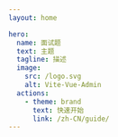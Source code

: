 ```yaml
---
layout: home

hero:
  name: 面试题
  text: 主题
  tagline: 描述
  image:
    src: /logo.svg
    alt: Vite-Vue-Admin
  actions:
    - theme: brand
      text: 快速开始
      link: /zh-CN/guide/
---
```

